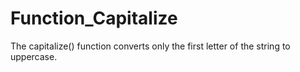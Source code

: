 # Function_Capitalize
The capitalize() function converts only the first letter of the string to uppercase.
